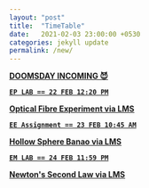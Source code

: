 ```yaml
---
layout: "post"
title:  "TimeTable"
date:   2021-02-03 23:00:00 +0530
categories: jekyll update
permalink: /new/
---
```


<u><b>DOOMSDAY INCOMING 😈

 
`EP LAB == 22 FEB 12:20 PM`


Optical Fibre Experiment via [LMS](https://lms-kjsce.somaiya.edu/)


`EE Assignment == 23 FEB 10:45 AM`


Hollow Sphere Banao via [LMS](https://lms-kjsce.somaiya.edu/)


`EM LAB == 24 FEB 11:59 PM`

Newton's Second Law via [LMS](https://lms-kjsce.somaiya.edu/)


[lms-kjsce]: https://lms-kjsce.somaiya.edu

